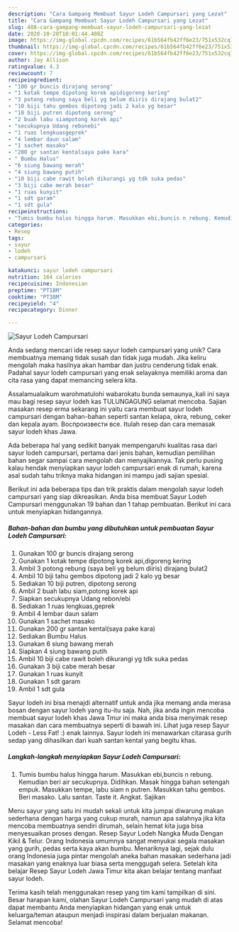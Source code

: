```yaml
---
description: "Cara Gampang Membuat Sayur Lodeh Campursari yang Lezat"
title: "Cara Gampang Membuat Sayur Lodeh Campursari yang Lezat"
slug: 488-cara-gampang-membuat-sayur-lodeh-campursari-yang-lezat
date: 2020-10-28T10:01:44.408Z
image: https://img-global.cpcdn.com/recipes/61b564fb42ff6e23/751x532cq70/sayur-lodeh-campursari-foto-resep-utama.jpg
thumbnail: https://img-global.cpcdn.com/recipes/61b564fb42ff6e23/751x532cq70/sayur-lodeh-campursari-foto-resep-utama.jpg
cover: https://img-global.cpcdn.com/recipes/61b564fb42ff6e23/751x532cq70/sayur-lodeh-campursari-foto-resep-utama.jpg
author: Jay Allison
ratingvalue: 4.3
reviewcount: 7
recipeingredient:
- "100 gr buncis dirajang serong"
- "1 kotak tempe dipotong korek apidigoreng kering"
- "3 potong rebung saya beli yg belum diiris dirajang bulat2"
- "10 biji tahu gembos dipotong jadi 2 kalo yg besar"
- "10 biji putren dipotong serong"
- "2 buah labu siampotong korek api"
- "secukupnya Udang rebonebi"
- "1 ruas lengkuasgeprek"
- "4 lembar daun salam"
- "1 sachet masako"
- "200 gr santan kentalsaya pake kara"
- " Bumbu Halus"
- "6 siung bawang merah"
- "4 siung bawang putih"
- "10 biji cabe rawit boleh dikurangi yg tdk suka pedas"
- "3 biji cabe merah besar"
- "1 ruas kunyit"
- "1 sdt garam"
- "1 sdt gula"
recipeinstructions:
- "Tumis bumbu halus hingga harum. Masukkan ebi,buncis n rebung. Kemudian beri air secukupnya. Didihkan. Masak hingga bahan setengah empuk. Masukkan tempe, labu siam n putren. Masukkan tahu gembos. Beri masako. Lalu santan. Taste it. Angkat. Sajikan"
categories:
- Resep
tags:
- sayur
- lodeh
- campursari

katakunci: sayur lodeh campursari 
nutrition: 164 calories
recipecuisine: Indonesian
preptime: "PT18M"
cooktime: "PT38M"
recipeyield: "4"
recipecategory: Dinner

---
```



![Sayur Lodeh Campursari](https://img-global.cpcdn.com/recipes/61b564fb42ff6e23/751x532cq70/sayur-lodeh-campursari-foto-resep-utama.jpg)

Anda sedang mencari ide resep sayur lodeh campursari yang unik? Cara membuatnya memang tidak susah dan tidak juga mudah. Jika keliru mengolah maka hasilnya akan hambar dan justru cenderung tidak enak. Padahal sayur lodeh campursari yang enak selayaknya memiliki aroma dan cita rasa yang dapat memancing selera kita.

Assalamualaikum warohmatulohi wabarokatu bunda semaunya,,kali ini saya mau bagi resep sayur lodeh kas TULUNGAGUNG selamat mencoba. Sajian masakan resep erma sekarang ini yaitu cara membuat sayur lodeh campursari dengan bahan-bahan seperti santan kelapa, okra, rebung, ceker dan kepala ayam. Воспроизвести все. Itulah resep dan cara memasak sayur lodeh khas Jawa.

Ada beberapa hal yang sedikit banyak mempengaruhi kualitas rasa dari sayur lodeh campursari, pertama dari jenis bahan, kemudian pemilihan bahan segar sampai cara mengolah dan menyajikannya. Tak perlu pusing kalau hendak menyiapkan sayur lodeh campursari enak di rumah, karena asal sudah tahu triknya maka hidangan ini mampu jadi sajian spesial.


Berikut ini ada beberapa tips dan trik praktis dalam mengolah sayur lodeh campursari yang siap dikreasikan. Anda bisa membuat Sayur Lodeh Campursari menggunakan 19 bahan dan 1 tahap pembuatan. Berikut ini cara untuk menyiapkan hidangannya.

<!--inarticleads1-->

##### Bahan-bahan dan bumbu yang dibutuhkan untuk pembuatan Sayur Lodeh Campursari:

1. Gunakan 100 gr buncis dirajang serong
1. Gunakan 1 kotak tempe dipotong korek api,digoreng kering
1. Ambil 3 potong rebung (saya beli yg belum diiris) dirajang bulat2
1. Ambil 10 biji tahu gembos dipotong jadi 2 kalo yg besar
1. Sediakan 10 biji putren, dipotong serong
1. Ambil 2 buah labu siam,potong korek api
1. Siapkan secukupnya Udang rebon/ebi
1. Sediakan 1 ruas lengkuas,geprek
1. Ambil 4 lembar daun salam
1. Gunakan 1 sachet masako
1. Gunakan 200 gr santan kental(saya pake kara)
1. Sediakan  Bumbu Halus
1. Gunakan 6 siung bawang merah
1. Siapkan 4 siung bawang putih
1. Ambil 10 biji cabe rawit boleh dikurangi yg tdk suka pedas
1. Gunakan 3 biji cabe merah besar
1. Gunakan 1 ruas kunyit
1. Gunakan 1 sdt garam
1. Ambil 1 sdt gula


Sayur lodeh ini bisa menajdi alternatif untuk anda jika memang anda merasa bosan dengan sayur lodeh yang itu-itu saja. Nah, jika anda ingin mencoba membuat sayur lodeh khas Jawa Tmur ini maka anda bisa menyimak resep masakan dan cara membuatnya seperti di bawah ini. Lihat juga resep Sayur Lodeh - Less Fat! :) enak lainnya. Sayur lodeh ini menawarkan citarasa gurih sedap yang dihasilkan dari kuah santan kental yang begitu khas. 

<!--inarticleads2-->

##### Langkah-langkah menyiapkan Sayur Lodeh Campursari:

1. Tumis bumbu halus hingga harum. Masukkan ebi,buncis n rebung. Kemudian beri air secukupnya. Didihkan. Masak hingga bahan setengah empuk. Masukkan tempe, labu siam n putren. Masukkan tahu gembos. Beri masako. Lalu santan. Taste it. Angkat. Sajikan


Menu sayur yang satu ini mudah sekali untuk kita jumpai diwarung makan sederhana dengan harga yang cukup murah, namun apa salahnya jika kita mencoba membuatnya sendiri dirumah, selain hemat kita juga bisa menyesuaikan proses dengan. Resep Sayur Lodeh Nangka Muda Dengan Kikil &amp; Telur. Orang Indonesia umumnya sangat menyukai segala masakan yang gurih, pedas serta kaya akan bumbu. Menariknya lagi, sejak dulu orang Indonesia juga pintar mengolah aneka bahan masakan sederhana jadi masakan yang enaknya luar biasa serta menggugah selera. Setelah kita belajar Resep Sayur Lodeh Jawa Timur kita akan belajar tentang manfaat sayur lodeh. 

Terima kasih telah menggunakan resep yang tim kami tampilkan di sini. Besar harapan kami, olahan Sayur Lodeh Campursari yang mudah di atas dapat membantu Anda menyiapkan hidangan yang enak untuk keluarga/teman ataupun menjadi inspirasi dalam berjualan makanan. Selamat mencoba!
